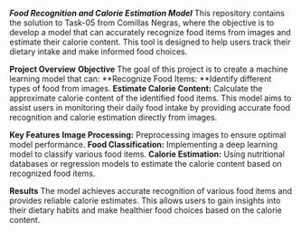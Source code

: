 _**Food Recognition and Calorie Estimation Model**_
This repository contains the solution to Task-05 from Comillas Negras, where the objective is to develop a model that can accurately recognize food items from images and estimate their calorie content.
This tool is designed to help users track their dietary intake and make informed food choices.


**Project Overview**
**Objective**
The goal of this project is to create a machine learning model that can:
**Recognize Food Items: **Identify different types of food from images.
**Estimate Calorie Content:** Calculate the approximate calorie content of the identified food items.
This model aims to assist users in monitoring their daily food intake by providing accurate food recognition and calorie estimation directly from images.


**Key Features**
**Image Processing:** Preprocessing images to ensure optimal model performance.
**Food Classification:** Implementing a deep learning model to classify various food items.
**Calorie Estimation:** Using nutritional databases or regression models to estimate the calorie content based on recognized food items.



**Results**
The model achieves accurate recognition of various food items and provides reliable calorie estimates.
This allows users to gain insights into their dietary habits and make healthier food choices based on the calorie content.
